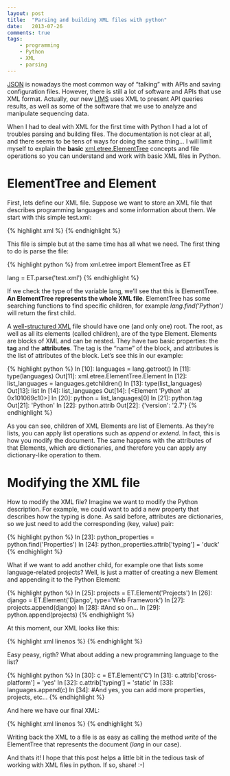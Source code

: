 ```yaml
---
layout: post
title:  "Parsing and building XML files with python"
date:   2013-07-26
comments: true
tags:
    - programming
    - Python
    - XML
    - parsing
---
```

[JSON][json] is nowadays the most common way of “talking” with APIs and saving configuration files.
However, there is still a lot of software and APIs that use XML format. Actually,
our new [LIMS][LIMS] uses XML to present API queries results, as well as some of the software
that we use to analyze and manipulate sequencing data.

When I had to deal with XML for the first time with Python I had a lot of troubles
parsing and building files. The documentation is not clear at all, and there seems
to be tens of ways for doing the same thing… I will limit myself to explain the **basic**
[xml.etree.ElementTree][ElementTree] concepts and file operations so you can understand
and work with basic XML files in Python.

# ElementTree and Element
First, lets define our XML file. Suppose we want to store an XML file that describes
programming languages and some information about them. We start with this simple test.xml:

{% highlight xml %}
<Languages>
    <Python version="2.7">
        <Properties interpreted="yes" />
    </Python>
</Languages>
{% endhighlight %}

This file is simple but at the same time has all what we need. The first thing to do is parse the file:

{% highlight python %}
from xml.etree import ElementTree as ET

lang = ET.parse('test.xml')
{% endhighlight %}

If we check the type of the variable lang, we’ll see that this is ElementTree.
**An ElementTree represents the whole XML file**. ElementTree has some searching
functions to find specific children, for example _lang.find(‘Python’)_ will return the first child.

A [well-structured XML][good_xml] file should have one (and only one) root.
The root, as well as all its elements (called children), are of the type Element.
Elements are blocks of XML and can be nested. They have two basic properties:
the **tag** and the **attributes**.
The tag is the “name” of the block, and attributes is the list of attributes of the block. Let’s see this in our example:

{% highlight python %}
In [10]: languages = lang.getroot()
In [11]: type(languages)
Out[11]: xml.etree.ElementTree.Element
In [12]: list_languages = languages.getchildren()
In [13]: type(list_languages)
Out[13]: list
In [14]: list_languages
Out[14]: [<Element 'Python' at 0x101069c10>]
In [20]: python = list_languages[0]
In [21]: python.tag
Out[21]: 'Python'
In [22]: python.attrib
Out[22]: {'version': '2.7'}
{% endhighlight %}

As you can see, children of XML Elements are list of Elements. As they’re lists,
you can apply list operations such as _append_ or _extend_. In fact, this is how you modify the document.
The same happens with the attributes of that Elements, which are dictionaries,
and therefore you can apply any dictionary-like operation to them.

# Modifying the XML file
How to modify the XML file? Imagine we want to modify the Python description.
For example, we could want to add a new property that describes how the typing is done.
As said before, attributes are dictionaries, so we just need to add the corresponding (key, value) pair:

{% highlight python %}
In [23]: python_properties = python.find('Properties')
In [24]: python_properties.attrib['typing'] = 'duck'
{% endhighlight %}

What if we want to add another child, for example one that lists some language-related
projects? Well, is just a matter of creating a new Element and appending it to the Python Element:

{% highlight python %}
In [25]: projects = ET.Element('Projects')
In [26]: django = ET.Element('Django', type='Web Framework')
In [27]: projects.append(django)
In [28]: #And so on...
In [29]: python.append(projects)
{% endhighlight %}

At this moment, our XML looks like this:

{% highlight xml linenos %}
<Languages>
    <Python typing="duck" version="2.7">
        <Properties cross-platform="yes" typing="duck" />
        <Projects>
            <Django type="Web Framework" />
        </Projects>
    </Python>
</Languages>
{% endhighlight %}

Easy peasy, rigth? What about adding a new programming language to the list?

{% highlight python %}
In [30]: c = ET.Element('C')
In [31]: c.attrib['cross-platform'] = 'yes'
In [32]: c.attrib['typing'] = 'static'
In [33]: languages.append(c)
In [34]: #And yes, you can add more properties, projects, etc...
{% endhighlight %}

And here we have our final XML:

{% highlight xml linenos %}
<Languages>
    <Python typing="duck" version="2.7">
        <Properties cross-platform="yes" typing="duck" />
        <Projects>
            <Django type="Web Framework" />
        </Projects>
    </Python>
    <C cross-platform="yes" typing="static" />
</Languages>
{% endhighlight %}

Writing back the XML to a file is as easy as calling the method _write_ of the ElementTree
that represents the document (_lang_ in our case).

And thats it! I hope that this post helps a little bit in the tedious task of
working with XML files in python. If so, share! :-)



[json]: http://en.wikipedia.org/wiki/JSON
[LIMS]: http://en.wikipedia.org/wiki/Laboratory_information_management_system
[ElementTree]: http://docs.python.org/2/library/xml.etree.elementtree.html
[good_xml]: http://en.wikipedia.org/wiki/XML#Well-formedness_and_error-handling
